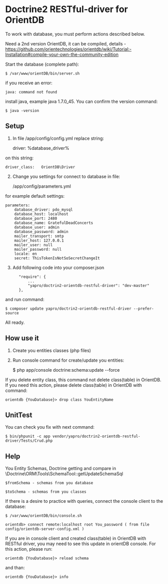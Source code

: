 Doctrine2 RESTful-driver for OrientDB
========================

To work with database, you must perform actions described below.

Need a 2nd version OrientDB, it can be compiled, details - https://github.com/orientechnologies/orientdb/wiki/Tutorial:-Installation#compile-your-own-the-community-edition

Start the database (complete path):

    $ /var/www/orientDB/bin/server.sh

if you receive an error:

    java: command not found

install java, example java 1.7.0_45. You can confirm the version command:

    $ java -version

Setup
----------------------------------

1) In file /app/config/config.yml replace string:

    driver:   %database_driver%

on this string:

    driver_class:   OrientDB\Driver

2) Change you settings for connect to database in file:

    /app/config/parameters.yml

for example default settings:
```
parameters:
    database_driver: pdo_mysql
    database_host: localhost
    database_port: 2480
    database_name: GratefulDeadConcerts
    database_user: admin
    database_password: admin
    mailer_transport: smtp
    mailer_host: 127.0.0.1
    mailer_user: null
    mailer_password: null
    locale: en
    secret: ThisTokenIsNotSoSecretChangeIt
```
3) Add following code into your composer.json
```
      "require": {
          ...
          "yapro/doctrin2-orientdb-restful-driver": "dev-master"
      },
```
and run command:

    $ composer update yapro/doctrin2-orientdb-restful-driver --prefer-source

All ready.

How use it
----------------------------------

1) Create you entities classes (php files)

2) Run console command for create/update you entities:

    $ php app/console doctrine:schema:update --force

If you delete entity class, this command not delete class(table) in OrientDB. If you need this action, please
delete class(table) in OrientDB with command:

    orientdb {YouDatabase}> drop class YouEntityName

UnitTest
----------------------------------

You can check you fix with next command:

    $ bin/phpunit -c app vendor/yapro/doctrin2-orientdb-restful-driver/Tests/Crud.php

Help
----------------------------------

You Entity Schemas, Doctrine getting and compare in \Doctrine\ORM\Tools\SchemaTool::getUpdateSchemaSql

    $fromSchema - schemas from you database

    $toSchema - schemas from you classes

If there is a desire to practice with queries, connect the console client to the database:

    $ /var/www/orientDB/bin/console.sh

    orientdb> connect remote:localhost root You_password ( from file config/orientdb-server-config.xml )

If you are in console client and created class(table) in OrientDB with RESTful driver, you may need to see this update
in orientDB console. For this action, please run:

    orientdb {YouDatabase}> reload schema

and than:

    orientdb {YouDatabase}> info

